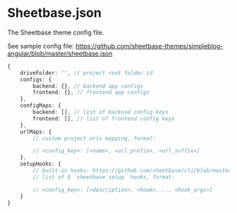 # Sheetbase.json

The Sheetbase theme config file.

See sample config file: <https://github.com/sheetbase-themes/simpleblog-angular/blob/master/sheetbase.json>

```ts
{
    driveFolder: '', // project root folder id
    configs: {
        backend: {}, // backend app configs
        frontend: {}, // frontend app configs
    },
    configMaps: {
        backend: [], // list of backend config keys
        frontend: [], // list of frontend config keys
    },
    urlMaps: {
        // custom project urls mapping, format:

        // <config_key>: [<name>, <url_prefix>, <url_suffix>]
    },
    setupHooks: {
        // built-in hooks: https://github.com/sheetbase/cli/blob/master/src/hooks/index.ts
        // list of $ `sheetbase setup` hooks, format:

        // <config_key>: [<description>, <hook>, ... <hook_args>]
    }
}
```